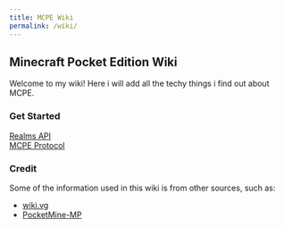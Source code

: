 ```yaml
---
title: MCPE Wiki
permalink: /wiki/
---
```

## Minecraft Pocket Edition Wiki
Welcome to my wiki! Here i will add all the techy things i find out about MCPE.  

### Get Started
[Realms API](api/realms/)  
[MCPE Protocol](protocol/)  
  
### Credit
Some of the information used in this wiki is from other sources, such as:  
* [wiki.vg](http://wiki.vg/Pocket_Minecraft_Protocol)
* [PocketMine-MP](https://github.com/pmmp/PocketMine-MP)
